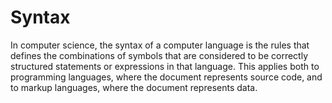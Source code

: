 # Syntax

In computer science, the syntax of a computer language is the rules that defines the combinations of symbols that are considered to be correctly structured statements or expressions in that language. This applies both to programming languages, where the document represents source code, and to markup languages, where the document represents data.

<!-- ## Resources -->
<!-- https://en.wikipedia.org/wiki/Syntax -->
<!-- https://en.wikipedia.org/wiki/Syntax_(programming_languages) -->